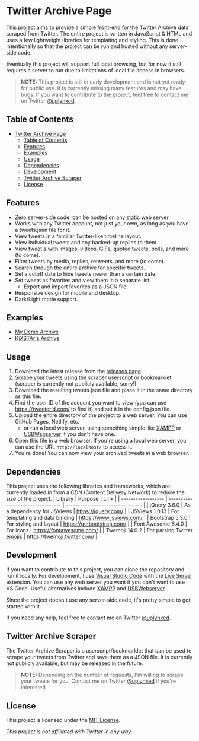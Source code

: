 # Twitter Archive Page
This project aims to provide a simple front-end for the Twitter Archive data scraped from Twitter.
The entire project is written in JavaScript & HTML and uses a few lightweight libraries for templating and styling.
This is done intentionally so that the project can be run and hosted without any server-side code.

Eventually this project will support full local browsing, but for now it still requires a server to run due to limitations of local file access in browsers.

> **NOTE:** This project is still in early development and is not yet ready for public use. It is currently missing many features and may have bugs. If you want to contribute to the project, feel free to contact me on Twitter [@uplynxed](https://twitter.com/uplynxed).


## Table of Contents
- [Twitter Archive Page](#twitter-archive-page)
  - [Table of Contents](#table-of-contents)
  - [Features](#features)
  - [Examples](#examples)
  - [Usage](#usage)
  - [Dependencies](#dependencies)
  - [Development](#development)
  - [Twitter Archive Scraper](#twitter-archive-scraper)
  - [License](#license)



## Features
- Zero server-side code, can be hosted on any static web server.
- Works with any Twitter account, not just your own, as long as you have a tweets.json file for it.
- View tweets in a familiar Twitter-like timeline layout.
- View individual tweets and any backed-up replies to them.
- View tweet's with images, videos, GIFs, quoted tweets, polls, and more (to come).
- Filter tweets by media, replies, retweets, and more (to come).
- Search through the entire archive for specific tweets.
- Set a cutoff date to hide tweets newer than a certain date.
- Set tweets as favorites and view them in a separate list.
  - Export and import favorites as a JSON file.
- Responsive design for mobile and desktop.
- Dark/Light mode support.



## Examples
- [My Demo Archive](https://uplynxed.github.io/twitter-archive/)
- [KiXSTAr's Archive](https://kixstar.valk.cam/)



## Usage
1. Download the latest release from the [releases page](https://github.com/uplynxed/twitter-archive/releases).
2. Scrape your tweets using the scraper userscript or bookmarklet. (scraper is currently not publicly available, sorry!)
3. Download the resulting tweets.json file and place it in the same directory as this file.
4. Find the user ID of the account you want to view (you can use https://tweeterid.com/ to find it) and set it in the config.json file.
5. Upload the entire directory of the project to a web server. You can use GitHub Pages, Netlify, etc.
   - or run a local web server, using something simple like [XAMPP](https://www.apachefriends.org/index.html) or [USBWebserver](https://www.usbwebserver.net/webserver/) if you don't have one.
6. Open this file in a web browser. If you're using a local web server, you can use the URL `http://localhost/` to access it.
7. You're done! You can now view your archived tweets in a web browser.



## Dependencies
This project uses the following libraries and frameworks, which are currently loaded in from a CDN (Content Delivery Network) to reduce the size of the project.
| Library            | Purpose                           | Link                             |
| ------------------ | --------------------------------- | -------------------------------- |
| jQuery 3.6.0       | As a dependency for JSViews       | https://jquery.com/              |
| JSViews 1.0.13     | For templating and data binding   | https://www.jsviews.com/         |
| Bootstrap 5.3.0    | For styling and layout            | https://getbootstrap.com/        |
| Font Awesome 6.4.0 | For icons                         | https://fontawesome.com/         |
| Twemoji 14.0.2     | For parsing Twitter emojis        | https://twemoji.twitter.com/     |



## Development
If you want to contribute to this project, you can clone the repository and run it locally.
For development, I use [Visual Studio Code](https://code.visualstudio.com/) with the [Live Server](https://marketplace.visualstudio.com/items?itemName=ritwickdey.LiveServer) extension.
You can use any web server you want if you don't want to use VS Code. Useful alternatives include [XAMPP](https://www.apachefriends.org/index.html) and [USBWebserver](https://www.usbwebserver.net/webserver/).

Since the project doesn't use any server-side code, it's pretty simple to get started with it.

If you need any help, feel free to contact me on Twitter [@uplynxed](https://twitter.com/uplynxed).



## Twitter Archive Scraper
The Twitter Archive Scraper is a userscript/bookmarklet that can be used to scrape your tweets from Twitter and save them as a JSON file.
It is currently not publicly available, but may be released in the future.

> **NOTE:** Depending on the number of requests, I'm willing to scrape your tweets for you. Contact me on Twitter [@uplynxed](https://twitter.com/uplynxed) if you're interested.


## License
This project is licensed under the [MIT License](LICENSE).

*This project is not affiliated with Twitter in any way.*